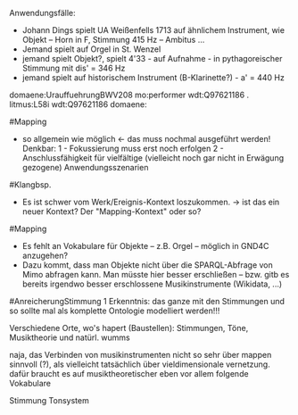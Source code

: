 Anwendungsfälle:

* Johann Dings spielt UA Weißenfells 1713 auf ähnlichem Instrument, wie Objekt – Horn in F, Stimmung 415 Hz – Ambitus ...
* Jemand spielt auf Orgel in St. Wenzel
* jemand spielt Objekt?, spielt 4'33 - auf Aufnahme - in pythagoreischer Stimmung mit dis' = 346 Hz
* jemand spielt auf historischem Instrument (B-Klarinette?) - a' = 440 Hz

domaene:UrauffuehrungBWV208 mo:performer wdt:Q97621186 .
litmus:L58i wdt:Q97621186 domaene:


#Mapping
- so allgemein wie möglich <- das muss nochmal ausgeführt werden!
Denkbar: 
1 - Fokussierung muss erst noch erfolgen
2 - Anschlussfähigkeit für vielfältige (vielleicht noch gar nicht in Erwägung gezogene) Anwendungsszenarien




#Klangbsp.
* Es ist schwer vom Werk/Ereignis-Kontext loszukommen. -> ist das ein neuer Kontext? Der "Mapping-Kontext" oder so?

#Mapping
* Es fehlt an Vokabulare für Objekte – z.B. Orgel – möglich in GND4C anzugehen?
* Dazu kommt, dass man Objekte nicht über die SPARQL-Abfrage von Mimo abfragen kann. Man müsste hier besser erschließen – bzw. gitb es bereits irgendwo besser erschlossene Musikinstrumente (Wikidata, ...)

#AnreicherungStimmung
1 Erkenntnis: das ganze mit den Stimmungen und so sollte mal als komplette Ontologie modelliert werden!!!




Verschiedene Orte, wo's hapert (Baustellen): Stimmungen, Töne, Musiktheorie und natürl. wumms




naja, das Verbinden von musikinstrumenten nicht so sehr über mappen sinnvoll (?), als vielleicht tatsächlich über vieldimensionale vernetzung. dafür braucht es auf musiktheoretischer eben vor allem folgende Vokabulare

Stimmung
Tonsystem
